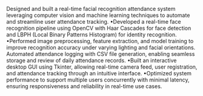 Designed and built a real-time facial recognition attendance system leveraging computer vision and machine learning
techniques to automate and streamline user attendance tracking.
•Developed a real-time face recognition pipeline using OpenCV with Haar Cascades for face detection and LBPH
(Local Binary Patterns Histogram) for identity recognition.
•Performed image preprocessing, feature extraction, and model training to improve recognition accuracy under
varying lighting and facial orientations.
Automated attendance logging with CSV file generation, enabling seamless storage and review of daily attendance
records.
•Built an interactive desktop GUI using Tkinter, allowing real-time camera feed, user registration, and attendance
tracking through an intuitive interface.
•Optimized system performance to support multiple users concurrently with minimal latency, ensuring
responsiveness and reliability in real-time use cases.
